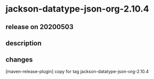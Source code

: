 # jackson-datatype-json-org-2.10.4

## release on 20200503

## description

## changes

[maven-release-plugin] copy for tag jackson-datatype-json-org-2.10.4

